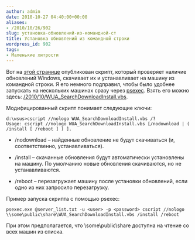```yaml
---
author: admin
date: 2010-10-27 04:40:00+00:00
aliases:
- /2010/10/26/902
slug: установка-обновлений-из-командной-ст
title: Установка обновлений из командной строки
wordpress_id: 902
tags:
- Маленькие хитрости
---
```


Вот на [этой странице](http://msdn.microsoft.com/en-us/library/aa387102(VS.85).aspx) опубликован скрипт, который проверяет наличие обновлений Windows, скачивает их и устанавливает на машину из командной строки. Я его немного подправил, чтобы было удобнее запускать на нескольких машинах сразу через [psexec](http://technet.microsoft.com/en-us/sysinternals/bb897553.aspx). Взять его можно здесь: [/2010/10/WUA_SearchDownloadInstall.vbs](/2010/10/WUA_SearchDownloadInstall.vbs).

Модифицированный скрипт понимает следующие ключи:

```no-highlight
d:\wsus>cscript //nologo WUA_SearchDownloadInstall.vbs /?
Usage: cscript //nologo WUA_SearchDownloadInstall.vbs [/nodownload | ( /install [ /reboot ] ) ].
```

  * /nodownload – найденные обновление не будут скачиваться (и,  соответственно, устанавливаться).

  * /install – скачанные обновления будут автоматически установлены на машину. По умолчанию новые обновления скачиваются, но не устанавливаются.

  * /reboot – перезагружает машину после установки обновлений, если одно из них запросило перезагрузку.

Пример запуска скрипта с помощью psexec:

```no-highlight
psexec.exe @server_list.txt -u <user> -p <password> cscript //nologo \\some\public\share\WUA_SearchDownloadInstall.vbs /install /reboot
```

При этом предполагается, что \\some\public\share доступна на чтение со всех машин из списка.
